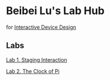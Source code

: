 # Beibei Lu's Lab Hub
for [Interactive Device Design](https://github.com/FAR-Lab/Developing-and-Designing-Interactive-Devices/)

## Labs
[Lab 1. Staging Interaction](Lab%201/)

[Lab 2. The Clock of Pi](Lab%202/)
